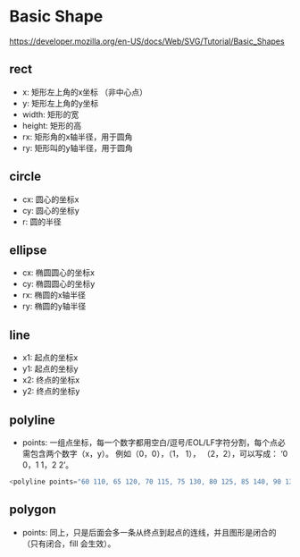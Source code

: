 # Basic Shape
https://developer.mozilla.org/en-US/docs/Web/SVG/Tutorial/Basic_Shapes

## rect
* x: 矩形左上角的x坐标 （非中心点）
* y: 矩形左上角的y坐标
* width: 矩形的宽
* height: 矩形的高
* rx: 矩形角的x轴半径，用于圆角
* ry: 矩形叫的y轴半径，用于圆角

## circle
* cx: 圆心的坐标x
* cy: 圆心的坐标y
* r: 圆的半径

## ellipse
* cx: 椭圆圆心的坐标x
* cy: 椭圆圆心的坐标y
* rx: 椭圆的x轴半径
* ry: 椭圆的y轴半径

## line
* x1: 起点的坐标x
* y1: 起点的坐标y
* x2: 终点的坐标x
* y2: 终点的坐标y

## polyline
* points: 一组点坐标，每一个数字都用空白/逗号/EOL/LF字符分割，每个点必需包含两个数字（x，y）。
例如（0，0），（1， 1）， （2，2），可以写成： ‘0 0，1 1，2 2’。
```js
<polyline points="60 110, 65 120, 70 115, 75 130, 80 125, 85 140, 90 135, 95 150, 100 145"/>
```

## polygon
* points: 同上，只是后面会多一条从终点到起点的连线，并且图形是闭合的（只有闭合，fill 会生效）。

